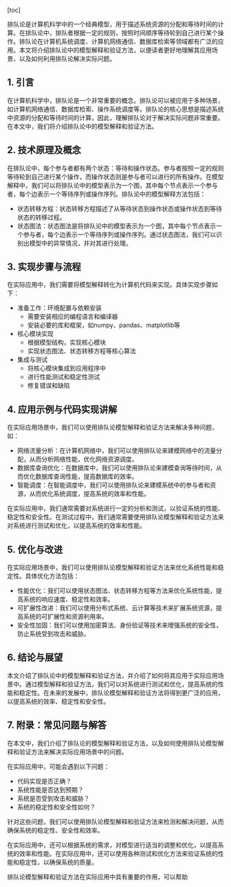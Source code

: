 
[toc]                    
                
                
排队论是计算机科学中的一个经典模型，用于描述系统资源的分配和等待时间的计算。在排队论中，排队者根据一定的规则，按照时间顺序等待轮到自己进行某个操作。排队论在计算机系统调度、计算机网络通信、数据库检索等领域都有广泛的应用。本文将介绍排队论中的模型解释和验证方法，以便读者更好地理解其应用场景，以及如何利用排队论解决实际问题。

## 1. 引言

在计算机科学中，排队论是一个非常重要的概念。排队论可以被应用于多种场景，如计算机网络通信、数据库检索、操作系统调度等。排队论的核心思想是描述系统中资源的分配和等待时间的计算，因此，理解排队论对于解决实际问题非常重要。在本文中，我们将介绍排队论中的模型解释和验证方法。

## 2. 技术原理及概念

在排队论中，每个参与者都有两个状态：等待和操作状态。参与者按照一定的规则等待轮到自己进行某个操作，而操作状态则是参与者可以进行的所有操作。在模型解释中，我们可以将排队论中的模型表示为一个图，其中每个节点表示一个参与者，每个边表示一个等待序列或操作序列。排队论中的模型解释方法包括：

- 状态转移方程：状态转移方程描述了从等待状态到操作状态或操作状态到等待状态的转移过程。
- 状态图法：状态图法是将排队论中的模型表示为一个图，其中每个节点表示一个参与者，每个边表示一个等待序列或操作序列。通过状态图法，我们可以识别出模型中的异常情况，并对其进行处理。

## 3. 实现步骤与流程

在实际应用中，我们需要将模型解释转化为计算机代码来实现。具体实现步骤如下：

- 准备工作：环境配置与依赖安装
    - 需要安装相应的编程语言和编译器
    - 安装必要的库和框架，如numpy、pandas、matplotlib等
- 核心模块实现
    - 根据模型结构，实现核心模块
    - 实现状态图法、状态转移方程等核心算法
- 集成与测试
    - 将核心模块集成到应用程序中
    - 进行性能测试和稳定性测试
    - 修复错误和缺陷

## 4. 应用示例与代码实现讲解

在实际应用场景中，我们可以使用排队论模型解释和验证方法来解决多种问题，如：

- 网络流量分析：在计算机网络中，我们可以使用排队论来建模网络中的流量分配，从而分析网络性能，优化网络资源调度。
- 数据库查询优化：在数据库中，我们可以使用排队论来建模查询等待时间，从而优化数据库查询性能，提高数据库的效率。
- 智能调度：在智能调度中，我们可以使用排队论来建模系统中的参与者和资源，从而优化系统调度，提高系统的效率和性能。

在实际应用中，我们通常需要对系统进行一定的分析和测试，以验证系统的性能、稳定性和安全性。在测试过程中，我们通常需要使用排队论模型解释和验证方法来对系统进行测试和优化，以提高系统的效率和性能。

## 5. 优化与改进

在实际应用场景中，我们可以使用排队论模型解释和验证方法来优化系统性能和稳定性。具体优化方法包括：

- 性能优化：我们可以使用状态图法、状态转移方程等方法来优化系统性能，提高系统的响应速度、稳定性和效率。
- 可扩展性改进：我们可以使用分布式系统、云计算等技术来扩展系统资源，提高系统的可扩展性和资源利用率。
- 安全性加固：我们可以使用加密算法、身份验证等技术来增强系统的安全性，防止系统受到攻击和威胁。

## 6. 结论与展望

本文介绍了排队论中的模型解释和验证方法，并介绍了如何将其应用于实际应用场景中。通过模型解释和验证方法，我们可以对系统进行测试和优化，提高系统的性能和稳定性。在未来的发展中，排队论模型解释和验证方法将得到更广泛的应用，以提高系统的效率、稳定性和安全性。

## 7. 附录：常见问题与解答

在本文中，我们介绍了排队论的模型解释和验证方法，以及如何使用排队论模型解释和验证方法来解决实际应用场景中的问题。

在实际应用中，可能会遇到以下问题：

- 代码实现是否正确？
- 系统性能是否达到预期？
- 系统是否受到攻击和威胁？
- 系统的稳定性和安全性如何？

针对这些问题，我们可以使用排队论模型解释和验证方法来检测和解决问题，从而确保系统的稳定性、安全性和效率。

在实际应用中，还可以根据系统的需求，对模型进行适当的调整和优化，以提高系统的效率和性能。在实际应用中，还可以使用各种测试和优化方法来验证系统的性能和稳定性，以确保系统的质量。

排队论模型解释和验证方法在实际应用中具有重要的作用，可以帮助

